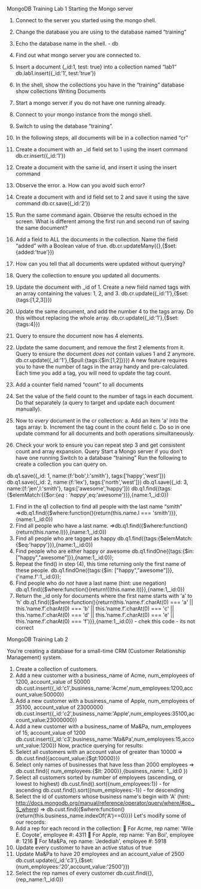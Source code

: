 MongoDB Training Lab 1
Starting the Mongo server
1)	Connect to the server you started using the mongo shell.
2)	Change the database you are using to the database named “training” 
3)	Echo the database name in the shell. - db
4)	Find out what mongo server you are connected to.
5)	Insert a document {_id:1, test: true} into a collection named “lab1” 
db.lab1.insert({_id:’1’, test:’true’})
6)	In the shell, show the collections you have in the “training” database
show collections
Writing Documents
1)	Start a mongo server if you do not have one running already.
2)	Connect to your mongo instance from the mongo shell. 
3)	Switch to using the database “training”.
4)	In the following steps, all documents will be in a collection named “cr”
5)	Create a document with an _id field set to 1 using the insert command
db.cr.insert({_id:’1’})
6)	Create a document with the same id, and insert it using the insert command
7)	Observe the error. 
a.	How can you avoid such error?
8)	Create a document with and id field set to 2 and save it using the save command
db.cr.save({_id:’2’})
 
9)	Run the same command again. Observe the results echoed in the screen. What is different among the first run and second run of saving the same document?
10)	Add a field to ALL the documents in the collection. Name the field “added” with a Boolean value of true.
db.cr.updateMany({},{$set:{added:’true’}})
11)	How can you tell that all documents were updated without querying?
12)	Query the collection to ensure you updated all documents.
13)	Update the document with _id of 1.
Create a new field named tags with an array containing the values: 1, 2, and 3.
db.cr.update({_id:’1’},{$set:{tags:[1,2,3]}})
14)	Update the same document, and add the number 4 to the tags array. Do this without replacing the whole array.
db.cr.update({_id:’1’},{$set:{tags:4}})
15)	Query to ensure the document now has 4 elements.
16)	Update the same document, and remove the first 2 elements from it. 
Query to ensure the document *does not* contain values 1 and 2 anymore.
db.cr.update({_id:'1'},{$pull:{tags:{$in:[1,2]}}})
A new feature requires you to have the number of tags in the array handy and pre-calculated. Each time you add a tag, you will need to update the tag count.
1)	Add a counter field named “count” to all documents
2)	Set the value of the field count to the number of tags in each document. Do that separately (a query to target and update each document manually).
3)	Now to *every* document in the cr collection:
a.	Add an item 'a' into the tags array:
b.	Increment the tag count in the count field
c.	Do so in one update command for all documents and both operations simultaneously.
4)	Check your work to ensure you can repeat step 3 and get consistent count and array expansion.
Query
Start a Mongo server if you don’t have one running
Switch to a database “training”
Run the following to create a collection you can query on.

db.q1.save({_id: 1, name:{f:'bob',l:'smith'}, tags:['happy','west']})
db.q1.save({_id: 2, name:{f:'lex'}, tags:['north','west']})
db.q1.save({_id: 3, name:{f:'jen',l:'smith'}, tags:['awesome','happy']})
db.q1.find({tags:{$elemMatch:{{$or:{$eq:'happy',$eq:'awesome'}}},{name:1,_id:0})

1)	Find in the q1 collection to find all people with the last name “smith”
=>db.q1.find({$where:function(){return(this.name.l === 'smith')}},{name:1,_id:0})
2)	Find all people who have a last name.
=>db.q1.find({$where:function(){return(this.name.l)}},{name:1,_id:0})
3)	Find all people who are tagged as happy
db.q1.find({tags:{$elemMatch:{$eq:'happy'}}},{name:1,_id:0})
4)	Find people who are either happy or awesome
db.q1.findOne({tags:{$in: ["happy","awesome"]}},{name:1,_id:0});
5)	Repeat the find() in step (4), this time returning only the first name of these people.
db.q1.findOne({tags:{$in: ["happy","awesome"]}},{'name.f':1,_id:0});
6)	Find people who do *not* have a last name (hint: use negation)
db.q1.find({$where:function(){return!((this.name.l))}},{name:1,_id:0})
7)	Return the _id only for documents  where the first name starts with ‘a’ to ‘h’
db.q1.find({$where:function(){return(this.’name.f’.charAt(0) === 'a' || this.’name.f’.charAt(0) === 'b' || this.’name.f’.charAt(0) === 'c' || this.’name.f’.charAt(0) === 'd' || this.’name.f’.charAt(0) === 'e' || this.’name.f’.charAt(0) === 'f')}},{name:1,_id:0}) - chek this code - its not correct


MongoDB Training Lab 2

You're creating a database for a small-time CRM (Customer Relationship Management) system.
1.	Create a collection of customers. 
2.	Add a new customer with a business_name of Acme, num_employees of 1200, account_value of 50000
db.cust.insert({_id:'c1',business_name:'Acme',num_employees:1200,account_value:50000})
3.	Add a new customer with a business_name of Apple, num_employees of 35100, account_value of 23000000
db.cust.insert({_id:'c2',business_name:'Apple',num_employees:35100,account_value:23000000})
4.	Add a new customer with a business_name of Ma&Pa, num_employees of 15, account_value of 1200
db.cust.insert({_id:'c3',business_name:'Ma&Pa',num_employees:15,account_value:1200})
Now, practice querying for results:
1. Select all customers with an account value of greater than 10000
=> db.cust.find({account_value:{$gt:10000}})
2. Select only names of businesses that have less than 2000 employees
=> db.cust.find({ num_employees:{$lt: 2000}},{business_name: 1,_id:0 })
3. Select all customers sorted by number of employees (ascending, or lowest to highest)
db.cust.find().sort({num_employees:1}) - for ascending
db.cust.find().sort({num_employees:-1}) - for descending
4. Select the id of customers whose business name's begin with 'A' (hint: http://docs.mongodb.org/manual/reference/operator/query/where/#op._S_where)
=>  db.cust.find({$where:function(){return(this.business_name.indexOf('A')==0)}})
Let's modify some of our records:
1. Add a rep for each record in the collection:
	For Acme, rep name: 'Wile E. Coyote', employee #: 4311
	For Apple, rep name: 'Fan Boi', employee #: 1216
	For Ma&Pa, rep name: 'Jedediah', employee #: 5918
2. Update every customer to have an active status of true
3. Update Ma&Pa to have 20 employees and an account_value of 2500
db.cust.update({_id:'c3'},{$set:{num_employees:'20',account_value:'2500'}})
4. Select the rep names of every customer
db.cust.find({},{rep_name:1,_id:0})
